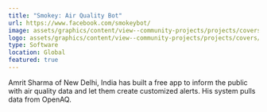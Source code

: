 ```yaml
---
title: "Smokey: Air Quality Bot"
url: https://www.facebook.com/smokeybot/
image: assets/graphics/content/view--community-projects/projects/covers/smokey.png
logo: assets/graphics/content/view--community-projects/projects/covers/smokey.png
type: Software
location: Global
featured: true
---
```


Amrit Sharma of New Delhi, India has built a free app to inform the public with air quality data and let them create customized alerts. His system pulls data from OpenAQ.
